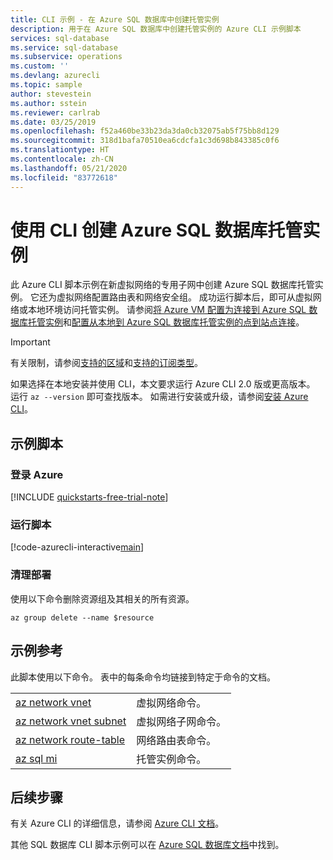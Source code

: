 ```yaml
---
title: CLI 示例 - 在 Azure SQL 数据库中创建托管实例
description: 用于在 Azure SQL 数据库中创建托管实例的 Azure CLI 示例脚本
services: sql-database
ms.service: sql-database
ms.subservice: operations
ms.custom: ''
ms.devlang: azurecli
ms.topic: sample
author: stevestein
ms.author: sstein
ms.reviewer: carlrab
ms.date: 03/25/2019
ms.openlocfilehash: f52a460be33b23da3da0cb32075ab5f75bb8d129
ms.sourcegitcommit: 318d1bafa70510ea6cdcfa1c3d698b843385c0f6
ms.translationtype: HT
ms.contentlocale: zh-CN
ms.lasthandoff: 05/21/2020
ms.locfileid: "83772618"
---
```

# <a name="use-cli-to-create-an-azure-sql-database-managed-instance"></a>使用 CLI 创建 Azure SQL 数据库托管实例

此 Azure CLI 脚本示例在新虚拟网络的专用子网中创建 Azure SQL 数据库托管实例。 它还为虚拟网络配置路由表和网络安全组。 成功运行脚本后，即可从虚拟网络或本地环境访问托管实例。 请参阅[将 Azure VM 配置为连接到 Azure SQL 数据库托管实例](../sql-database-managed-instance-configure-vm.md)和[配置从本地到 Azure SQL 数据库托管实例的点到站点连接](../sql-database-managed-instance-configure-p2s.md)。

> [!IMPORTANT]
> 有关限制，请参阅[支持的区域](../sql-database-managed-instance-resource-limits.md#supported-regions)和[支持的订阅类型](../sql-database-managed-instance-resource-limits.md#supported-subscription-types)。

如果选择在本地安装并使用 CLI，本文要求运行 Azure CLI 2.0 版或更高版本。 运行 `az --version` 即可查找版本。 如需进行安装或升级，请参阅[安装 Azure CLI](/cli/azure/install-azure-cli)。

## <a name="sample-script"></a>示例脚本

### <a name="sign-in-to-azure"></a>登录 Azure

[!INCLUDE [quickstarts-free-trial-note](../../../includes/quickstarts-free-trial-note.md)]

### <a name="run-the-script"></a>运行脚本

[!code-azurecli-interactive[main](../../../cli_scripts/sql-database/managed-instance/create-managed-instance.sh "Create managed instance")]

### <a name="clean-up-deployment"></a>清理部署

使用以下命令删除资源组及其相关的所有资源。

```azurecli-interactive
az group delete --name $resource
```

## <a name="sample-reference"></a>示例参考

此脚本使用以下命令。 表中的每条命令均链接到特定于命令的文档。

| | |
|---|---|
| [az network vnet](/cli/azure/network/vnet) | 虚拟网络命令。 |
| [az network vnet subnet](/cli/azure/network/vnet/subnet) | 虚拟网络子网命令。 |
| [az network route-table](/cli/azure/network/route-table) | 网络路由表命令。 |
| [az sql mi](/cli/azure/sql/mi) | 托管实例命令。 |

## <a name="next-steps"></a>后续步骤

有关 Azure CLI 的详细信息，请参阅 [Azure CLI 文档](/cli/azure)。

其他 SQL 数据库 CLI 脚本示例可以在 [Azure SQL 数据库文档](../sql-database-cli-samples.md)中找到。
